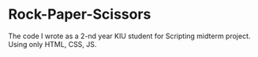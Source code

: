 # Rock-Paper-Scissors
The code I wrote as a 2-nd year KIU student for Scripting midterm project.
Using only HTML, CSS, JS.

